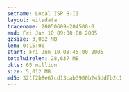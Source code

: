```yaml
---
setname: Local ISP B-II
layout: witsdata
tracename: 20050609-204500-0
end: Fri Jun 10 09:00:00 2005
gzsize: 3,002 MB
len: 0:15:00
start: Fri Jun 10 08:45:00 2005
totalwirelen: 28,637 MB
pkts: 65 million
size: 5,012 MB
md5: 321f2b8e67cd13cab3900b245ddfb2c1
---
```

